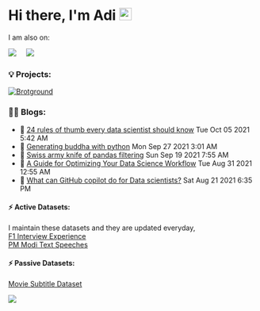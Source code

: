 # Hi there, I'm Adi <img src="https://media.giphy.com/media/hvRJCLFzcasrR4ia7z/giphy.gif" width="25px">

I am also on:
<p align="left">
  <a target="_blank" href="https://www.linkedin.com/in/adiamaan-keerthi/"><img src="https://img.shields.io/badge/LinkedIn-0077B5?style=for-the-badge&logo=linkedin&logoColor=white" /></a>&nbsp;&nbsp;&nbsp;&nbsp;
     <a href="https://blog.adiamaan.com/"><img src="https://img.shields.io/badge/Medium-12100E?style=for-the-badge&logo=medium&logoColor=white" /></a>&nbsp;&nbsp;&nbsp;&nbsp;
</p>

### 💡 Projects:

[![Brotground](https://github-readme-stats.vercel.app/api/pin/?username=adiamaan92&repo=brotground&bg_color=30,e96443,904e95&title_color=fff&text_color=fff)](https://github.com/adiamaan92/brotground)

### ✍🏽 Blogs:
<!-- BLOG-POST-LIST:START -->
 - 💫 [24 rules of thumb every data scientist should know](https://medium.com/geekculture/24-maxims-every-data-scientist-should-know-d9ef9df5887e?source=rss-d59191da7c75------2) Tue Oct 05 2021 5:42 AM
 - 🚀 [Generating buddha with python](https://medium.com/mlearning-ai/generating-buddha-with-computation-401c6cb35bb5?source=rss-d59191da7c75------2) Mon Sep 27 2021 3:01 AM
 - 💯 [Swiss army knife of pandas filtering](https://towardsdatascience.com/swiss-army-knife-of-pandas-filtering-24866166ca97?source=rss-d59191da7c75------2) Sun Sep 19 2021 7:55 AM
 - 💫 [A Guide for Optimizing Your Data Science Workflow](https://towardsdatascience.com/part-1-a-guide-for-optimizing-your-data-science-workflow-53add6481556?source=rss-d59191da7c75------2) Tue Aug 31 2021 12:55 AM
 - 🚀 [What can GitHub copilot do for Data scientists?](https://towardsdatascience.com/tips-for-using-github-copilot-in-everyday-python-programming-8ef9e91a9b47?source=rss-d59191da7c75------2) Sat Aug 21 2021 6:35 PM<!-- BLOG-POST-LIST:END -->

#### ⚡ Active Datasets:
I maintain these datasets and they are updated everyday,  
[F1 Interview Experience](https://www.kaggle.com/adiamaan/f1-visa-experiences)  
[PM Modi Text Speeches](https://www.kaggle.com/adiamaan/modi-speeches)  

#### ⚡ Passive Datasets:
[Movie Subtitle Dataset](https://www.kaggle.com/adiamaan/movie-subtitle-dataset)  


![](https://komarev.com/ghpvc/?username=adiamaan92&style=flat)
